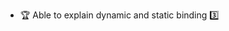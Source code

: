 * <span id="outcome-inheritance-dynamicAndStaticBinding-one">:trophy: Able to explain dynamic and static binding :three:</span>
